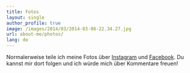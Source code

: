 ```yaml
---
title: Fotos
layout: single
author_profile: true
image: /images/2014/03/2014-03-08-22.34.27.jpg
url: about-me/photos/
lang: de
---
```

Normalerweise teile ich meine Fotos über [Instagram](http://instagram.com/omidfarhang) und [Facebook](https://www.facebook.com/omidfarhang). Du kannst mir dort folgen und ich würde mich über Kommentare freuen!
